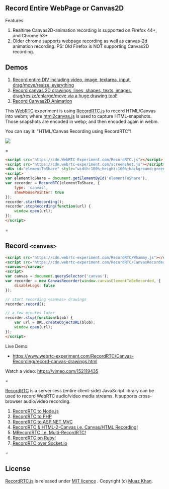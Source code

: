 ﻿## Record Entire WebPage or Canvas2D

Features:

1. Realtime Canvas2D-animation recording is supported on Firefox 44+, and Chrome 53+
2. Older chrome supports webpage recording as well as canvas-2d animation recording. PS: Old Firefox is NOT supporting Canvas2D recording.

## Demos

1. [Record entire DIV including video, image, textarea, input, drag/move/resize, everything](https://www.webrtc-experiment.com/RecordRTC/Canvas-Recording/)
2. [Record canvas 2D drawings, lines, shapes, texts, images, drag/resize/enlarge/move via a huge drawing tool!](https://www.webrtc-experiment.com/RecordRTC/Canvas-Recording/record-canvas-drawings.html)
3. [Record Canvas2D Animation](https://www.webrtc-experiment.com/RecordRTC/Canvas-Recording/Canvas-Animation-Recording.html)

This [WebRTC](https://www.webrtc-experiment.com/) experiment is using [RecordRTC.js](https://github.com/muaz-khan/WebRTC-Experiment/tree/master/RecordRTC) to record HTML/Canvas into webm; where [html2canvas.js](https://github.com/muaz-khan/WebRTC-Experiment/tree/master/part-of-screen-sharing) is used to capture HTML-snapshots. Those snapshots are encoded in webp; and then encoded again in webm.

You can say it: "HTML/Canvas Recording using RecordRTC"!

<a href="https://www.webrtc-experiment.com/getMediaElement/">
	<img src="https://lh5.googleusercontent.com/-mZGcj67_NTE/UtY2vw9bljI/AAAAAAAAAl0/T6lvI68bfb8/s0-I/RecordRTC-Canvas-Recording.gif" />
</a>

=

```html
<script src="https://cdn.WebRTC-Experiment.com/RecordRTC.js"></script>
<script src="https://cdn.webrtc-experiment.com/screenshot.js"></script>
<div id="elementToShare" style="width:100%;height:100%;background:green;"></div>
<script>
var elementToShare = document.getElementById('elementToShare');
var recorder = RecordRTC(elementToShare, {
    type: 'canvas',
    showMousePointer: true
});
recorder.startRecording();
recorder.stopRecording(function(url) {
    window.open(url);
});
</script>
```

=

## Record `<canvas>`

```html
<script src="https://cdn.webrtc-experiment.com/RecordRTC/Whammy.js"></script>
<script src="https://cdn.webrtc-experiment.com/RecordRTC/CanvasRecorder.js"></script>
<canvas></canvas>
<script>
var canvas = document.querySelector('canvas');
var recorder = new CanvasRecorder(window.canvasElementToBeRecorded, {
    disableLogs: false
});

// start recording <canvas> drawings
recorder.record();

// a few minutes later
recorder.stop(function(blob) {
    var url = URL.createObjectURL(blob);
    window.open(url);
});
</script>
```

Live Demo:

* https://www.webrtc-experiment.com/RecordRTC/Canvas-Recording/record-canvas-drawings.html

Watch a video: https://vimeo.com/152119435

=

[RecordRTC](https://www.webrtc-experiment.com/RecordRTC/) is a server-less (entire client-side) JavaScript library can be used to record WebRTC audio/video media streams. It supports cross-browser audio/video recording.

1. [RecordRTC to Node.js](https://github.com/muaz-khan/WebRTC-Experiment/tree/master/RecordRTC/RecordRTC-to-Nodejs)
2. [RecordRTC to PHP](https://github.com/muaz-khan/WebRTC-Experiment/tree/master/RecordRTC/RecordRTC-to-PHP)
3. [RecordRTC to ASP.NET MVC](https://github.com/muaz-khan/WebRTC-Experiment/tree/master/RecordRTC/RecordRTC-to-ASPNETMVC)
4. [RecordRTC & HTML-2-Canvas i.e. Canvas/HTML Recording!](https://github.com/muaz-khan/WebRTC-Experiment/tree/master/RecordRTC/Canvas-Recording)
5. [MRecordRTC i.e. Multi-RecordRTC!](https://github.com/muaz-khan/WebRTC-Experiment/tree/master/RecordRTC/MRecordRTC)
6. [RecordRTC on Ruby!](https://github.com/cbetta/record-rtc-experiment)
7. [RecordRTC over Socket.io](https://github.com/muaz-khan/WebRTC-Experiment/tree/master/RecordRTC/RecordRTC-over-Socketio)

=

## License

[RecordRTC.js](https://github.com/muaz-khan/WebRTC-Experiment/tree/master/RecordRTC) is released under [MIT licence](https://www.webrtc-experiment.com/licence/) . Copyright (c) [Muaz Khan](https://plus.google.com/+MuazKhan).
